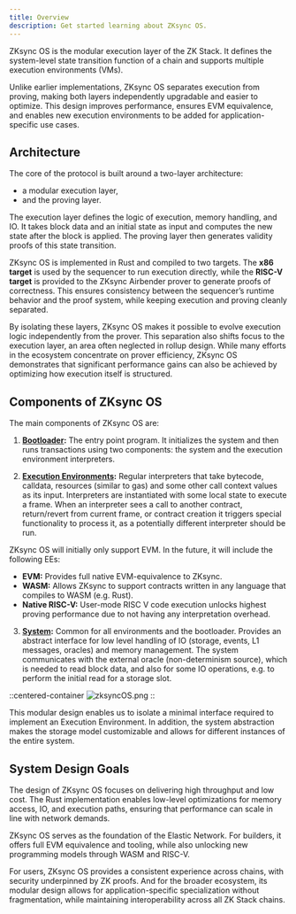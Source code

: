 ```yaml
---
title: Overview
description: Get started learning about ZKsync OS.
---
```


ZKsync OS is the modular execution layer of the ZK Stack. It defines the system-level state transition function of a chain
and supports multiple execution environments (VMs).

Unlike earlier implementations, ZKsync OS separates execution from proving,
making both layers independently upgradable and easier to optimize. This design improves performance, ensures EVM equivalence, and enables
new execution environments to be added for application-specific use cases.

## Architecture

The core of the protocol is built around a two-layer architecture:

- a modular execution layer,
- and the proving layer.

The execution layer defines the logic of execution, memory handling, and IO. It takes block data and an initial state as input
and computes the new state after the block is applied. The proving layer then generates validity proofs of this state transition.

ZKsync OS is implemented in Rust and compiled to two targets. The **x86 target** is used by the sequencer to run execution directly,
while the **RISC-V target** is provided to the ZKsync Airbender prover to generate proofs of correctness. This ensures consistency between
the sequencer’s runtime behavior and the proof system, while keeping execution and proving cleanly separated.

By isolating these layers, ZKsync OS makes it possible to evolve execution logic independently from the prover.
This separation also shifts focus to the execution layer, an area often neglected in rollup design. While many efforts
in the ecosystem concentrate on prover efficiency, ZKsync OS demonstrates that significant performance gains can also be
achieved by optimizing how execution itself is structured.

## Components of ZKsync OS

The main components of ZKsync OS are:

1. **[Bootloader](/zksync-protocol/zksyncos/bootloader):** The entry point program. It initializes the system and then runs transactions using two
components: the system and the execution environment interpreters.

2. **[Execution Environments](/zksync-protocol/zksyncos/execution-environment):** Regular interpreters that take bytecode,
calldata, resources (similar to gas) and some other call context values as its input. Interpreters are instantiated with some local state to execute
a frame. When an interpreter sees a call to another contract, return/revert from current frame, or contract
creation it triggers special functionality to process it, as a potentially different interpreter should be run.

ZKsync OS will initially only support EVM.
In the future, it will include the following EEs:

- **EVM:** Provides full native EVM-equivalence to ZKsync.
- **WASM:** Allows ZKsync to support contracts written in any language that compiles to WASM (e.g. Rust).
- **Native RISC-V:** User-mode RISC V code execution unlocks highest proving performance due to not having any interpretation overhead.

<!-- markdownlint-disable -->
3. **[System](/zksync-protocol/zksyncos/system):** Common for all environments and the bootloader. Provides an abstract interface for low level
handling of IO (storage, events, L1 messages, oracles) and memory management. The system communicates with the
external oracle (non-determinism source), which is needed to read block data, and also for some IO operations,
e.g. to perform the initial read for a storage slot.

::centered-container
![zksyncOS.png](/images/zksyncos-airbender/zksyncOS.png)
::

This modular design enables us to isolate a minimal interface required to implement an Execution Environment.
In addition, the system abstraction makes the storage model customizable and allows for different instances of the entire system.

## System Design Goals

The design of ZKsync OS focuses on delivering high throughput and low cost.
The Rust implementation enables low-level optimizations for memory access,
IO, and execution paths, ensuring that performance can scale in line with network demands.

ZKsync OS serves as the foundation of the Elastic Network. For builders, it offers full EVM equivalence and tooling,
while also unlocking new programming models through WASM and RISC-V.

For users, ZKsync OS provides a consistent experience across chains, with security underpinned by ZK proofs.
And for the broader ecosystem, its modular design allows for application-specific specialization without fragmentation,
while maintaining interoperability across all ZK Stack chains.
